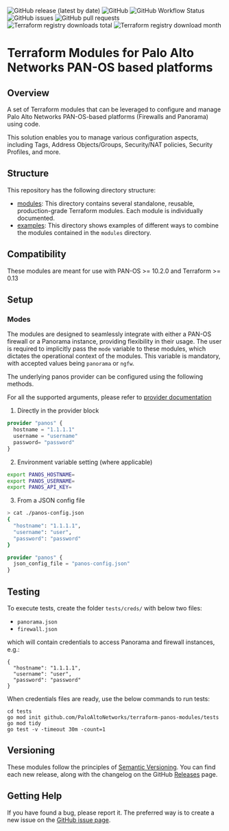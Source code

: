![GitHub release (latest by date)](https://img.shields.io/github/v/release/PaloAltoNetworks/terraform-panos-ngfw-modules?style=flat-square)
![GitHub](https://img.shields.io/github/license/PaloAltoNetworks/terraform-modules-swfw-ci-workflows?style=flat-square)
![GitHub Workflow Status](https://img.shields.io/github/actions/workflow/status/PaloAltoNetworks/terraform-panos-ngfw-modules/release_ci.yml?style=flat-square)
![GitHub issues](https://img.shields.io/github/issues/PaloAltoNetworks/terraform-panos-ngfw-modules?style=flat-square)
![GitHub pull requests](https://img.shields.io/github/issues-pr/PaloAltoNetworks/terraform-panos-ngfw-modules?style=flat-square)
![Terraform registry downloads total](https://img.shields.io/badge/dynamic/json?color=green&label=downloads%20total&query=data.attributes.total&url=https%3A%2F%2Fregistry.terraform.io%2Fv2%2Fmodules%2FPaloAltoNetworks%2Fngfw-modules%2Fpanos%2Fdownloads%2Fsummary&style=flat-square)
![Terraform registry download month](https://img.shields.io/badge/dynamic/json?color=green&label=downloads%20this%20month&query=data.attributes.month&url=https%3A%2F%2Fregistry.terraform.io%2Fv2%2Fmodules%2FPaloAltoNetworks%2Fngfw-modules%2Fpanos%2Fdownloads%2Fsummary&style=flat-square)


# Terraform Modules for Palo Alto Networks PAN-OS based platforms 

## Overview

A set of Terraform modules that can be leveraged to configure and manage Palo Alto Networks PAN-OS-based platforms (Firewalls and Panorama) using code. 

This solution enables you to manage various configuration aspects, including Tags, Address Objects/Groups, Security/NAT policies, Security Profiles, and more. 

## Structure

This repository has the following directory structure:

* [modules](modules): This directory contains several standalone, reusable, production-grade Terraform modules. Each
  module is individually documented.
* [examples](examples): This directory shows examples of different ways to combine the modules contained in the
  `modules` directory.

## Compatibility

These modules are meant for use with PAN-OS >= 10.2.0 and Terraform >= 0.13

## Setup

### Modes

The modules are designed to seamlessly integrate with either a PAN-OS firewall or a Panorama instance, providing flexibility in their usage. The user is required to implicitly pass the `mode` variable to these modules, which dictates the operational context of the modules. This variable is mandatory, with accepted values being `panorama` or `ngfw`. 

The underlying panos provider can be configured using the following methods.

For all the supported arguments, please refer to [provider documentation](https://registry.terraform.io/providers/PaloAltoNetworks/panos/latest/docs#argument-reference)

1. Directly in the provider block

```terraform
provider "panos" {
  hostname = "1.1.1.1"
  username = "username"
  password= "password" 
}
```

2. Environment variable setting (where applicable)

```sh
export PANOS_HOSTNAME=
export PANOS_USERNAME=
export PANOS_API_KEY=
```

3. From a JSON config file

```sh
> cat ./panos-config.json
{
  "hostname": "1.1.1.1",
  "username": "user",
  "password": "password"
}
```

```terraform
provider "panos" {
  json_config_file = "panos-config.json"
}
```

## Testing

To execute tests, create the folder ``tests/creds/`` with below two files:
* ``panorama.json``
* ``firewall.json``

which will contain credentials to access Panorama and firewall instances, e.g.:

```
{
  "hostname": "1.1.1.1",
  "username": "user",
  "password": "password"
}
```

When credentials files are ready, use the below commands to run tests:

```
cd tests
go mod init github.com/PaloAltoNetworks/terraform-panos-modules/tests
go mod tidy
go test -v -timeout 30m -count=1
```

## Versioning

These modules follow the principles of [Semantic Versioning](http://semver.org/). You can find each new release,
along with the changelog on the GitHub [Releases](../../releases) page.

## Getting Help

If you have found a bug, please report it. The preferred way is to create a new issue on
the [GitHub issue page](../../issues).

